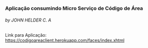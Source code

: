 ### Aplicação consumindo Micro Serviço de Código de Área
###### by JOHN HELDER C. A

Link para Aplicação: https://codigoareaclient.herokuapp.com/faces/index.xhtml
